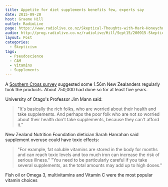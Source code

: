 ```yaml
---
title: Appetite for diet supplements benefits few, experts say
date: 2015-09-20
host: Graeme Hill
outlet: RadioLive
page: https://www.radiolive.co.nz/Skeptical-Thoughts-with-Mark-Honeychurch/tabid/506/articleID/100607/Default.aspx
audio: http://prog.radiolive.co.nz/radiolive/Hill/Sept15/200915-Skeptical_Thoughts.mp3.mp3
layout: Post
categories:
  - Skepticism
tags:
  - Pseudoscience
  - CAM
  - Vitamins
  - Supplements
---
```


A [Southern Cross survey](http://www.nzherald.co.nz/nz/news/article.cfm?c_id=1&objectid=11515327) suggested some 1.56m New Zealanders regularly took the products. About 750,000 had done so for at least five years.

<!-- more -->

University of Otago's Professor Jim Mann said:

> "It's basically the rich folks, who are worried about their health and take supplements. And perhaps the poor folk who are not so worried about their health don't take supplements, because they can't afford it."

New Zealand Nutrition Foundation dietician Sarah Hanrahan said supplement overuse could have toxic effects:

> "For example, fat soluble vitamins are stored in the body for months and can reach toxic levels and too much iron can increase the risk of serious illness."
> "You need to be particularly careful if you take several supplements, as the total amounts may add up to high doses."

Fish oil or Omega 3, multivitamins and Vitamin C were the most popular vitamin choices
